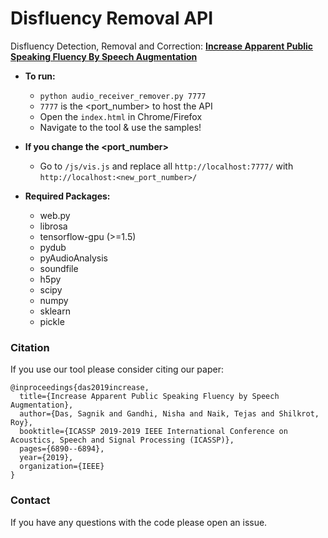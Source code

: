 # Disfluency Removal API
Disfluency Detection, Removal and Correction:
**[Increase Apparent Public Speaking Fluency By Speech Augmentation](https://arxiv.org/abs/1812.03415)** 
* **To run:**
    - `python audio_receiver_remover.py 7777`
    - `7777` is the <port_number> to host the API
    - Open the `index.html` in Chrome/Firefox 
    - Navigate to the tool & use the samples! 

* **If you change the <port_number>**
    - Go to `/js/vis.js` and replace all `http://localhost:7777/` with `http://localhost:<new_port_number>/`
* **Required Packages:**
    - web.py
    - librosa
    - tensorflow-gpu (>=1.5)
    - pydub
    - pyAudioAnalysis
    - soundfile
    - h5py
    - scipy
    - numpy
    - sklearn
    - pickle

### Citation
If you use our tool please consider citing our paper:
```
@inproceedings{das2019increase,
  title={Increase Apparent Public Speaking Fluency by Speech Augmentation},
  author={Das, Sagnik and Gandhi, Nisha and Naik, Tejas and Shilkrot, Roy},
  booktitle={ICASSP 2019-2019 IEEE International Conference on Acoustics, Speech and Signal Processing (ICASSP)},
  pages={6890--6894},
  year={2019},
  organization={IEEE}
}
```
### Contact
If you have any questions with the code please open an issue.
